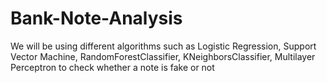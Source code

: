# Bank-Note-Analysis
We will be using different algorithms such as Logistic Regression, Support Vector Machine, RandomForestClassifier, KNeighborsClassifier, Multilayer Perceptron to check whether a note is fake or not
